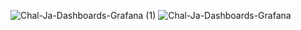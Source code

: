 ![Chal-Ja-Dashboards-Grafana (1)](https://github.com/user-attachments/assets/f7a69196-f86d-408b-90b9-7a844a94f0a8)
![Chal-Ja-Dashboards-Grafana](https://github.com/user-attachments/assets/61f8fdd3-e216-4c81-80c6-14f7c6480035)
